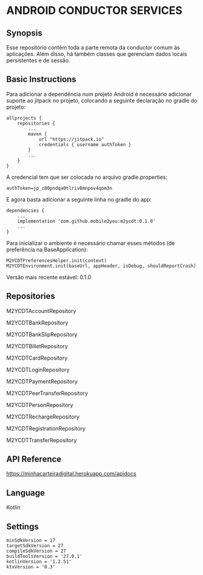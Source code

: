 
# ANDROID CONDUCTOR SERVICES 

## Synopsis ##

Esse repositório contém toda a parte remota da conductor comum às aplicações. Além disso, há também classes que gerenciam dados locais persistentes e de sessão. 

## Basic Instructions ##

Para adicionar a dependência num projeto Android é necessário adicionar suporte ao jitpack no projeto, colocando a seguinte declaração no gradle do projeto:
```
allprojects {
    repositories {
        ...
        maven {
            url "https://jitpack.io"
            credentials { username authToken }
        }
        ...
    }
}
```
A credencial tem que ser colocada no arquivo gradle.properties:
```
authToken=jp_c80pndqa0tlriv8mnpov4qom3n
```
E agora basta adicionar a seguinte linha no gradle do app:
```
dependencies {
    ...
    implementation 'com.github.mobile2you:m2ycdt:0.1.0'
    ...
}
```
Para inicializar o ambiente é necessário chamar esses métodos (de preferência na BaseApplication):
```
M2YCDTPreferencesHelper.init(context)
M2YCDTEnvironment.init(baseUrl, appHeader, isDebug, shouldReportCrash)
```
Versão mais recente estável: 0.1.0

## Repositories ##
M2YCDTAccountRepository

M2YCDTBankRepository

M2YCDTBankSlipRepository

M2YCDTBilletRepository

M2YCDTCardRepository

M2YCDTLoginRepository

M2YCDTPaymentRepository

M2YCDTPeerTransferRepository

M2YCDTPersonRepository

M2YCDTRechargeRepository

M2YCDTRegistrationRepository

M2YCDTTransferRepository

## API Reference ##

https://minhacarteiradigital.herokuapp.com/apidocs

## Language ##
Kotlin

## Settings ##

```
minSdkVersion = 17
targetSdkVersion = 27
compileSdkVersion = 27
buildToolsVersion = '27.0.1'
kotlinVersion = '1.2.51'
ktxVersion = '0.3'
```



